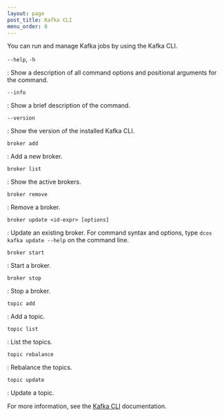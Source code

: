 ```yaml
---
layout: page
post_title: Kafka CLI
menu_order: 0
---
```


You can run and manage Kafka jobs by using the Kafka CLI.

`--help`, `-h`

:   Show a description of all command options and positional arguments for the command.

`--info`

:   Show a brief description of the command.

`--version`

:   Show the version of the installed Kafka CLI.

`broker add`

:   Add a new broker.

`broker list`

:   Show the active brokers.

`broker remove`

:   Remove a broker.

`broker update <id-expr> [options]`

:   Update an existing broker. For command syntax and options, type `dcos kafka update --help` on the command line.

`broker start`

:   Start a broker.

`broker stop`

:   Stop a broker.

`topic add`

:   Add a topic.

`topic list`

:   List the topics.

`topic rebalance`

:   Rebalance the topics.

`topic update`

:   Update a topic.

For more information, see the [Kafka CLI][1] documentation.

 [1]: https://github.com/mesosphere/dcos-kafka